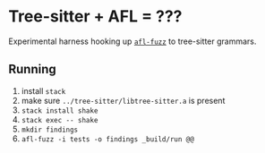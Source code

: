 # Tree-sitter + AFL = ???

Experimental harness hooking up [`afl-fuzz`](https://lcamtuf.coredump.cx/afl/) to tree-sitter grammars.

## Running

1. install `stack`
2. make sure `../tree-sitter/libtree-sitter.a` is present
3. `stack install shake`
4. `stack exec -- shake`
5. `mkdir findings`
6. `afl-fuzz -i tests -o findings _build/run @@`

